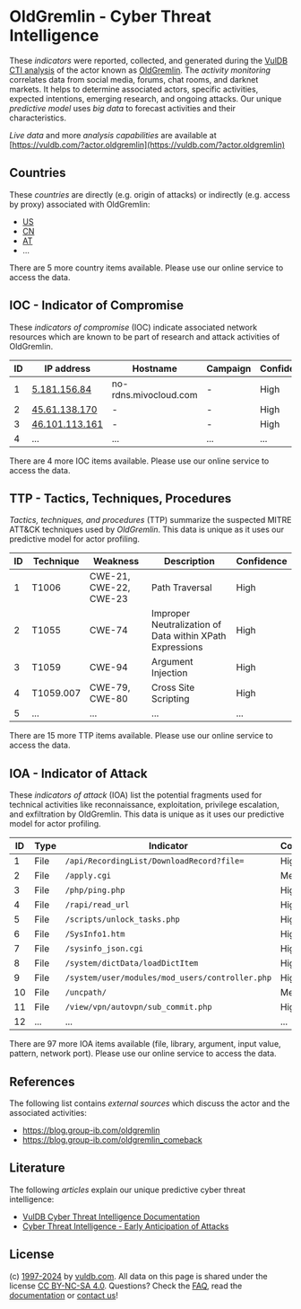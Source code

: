 # OldGremlin - Cyber Threat Intelligence

These _indicators_ were reported, collected, and generated during the [VulDB CTI analysis](https://vuldb.com/?kb.cti) of the actor known as [OldGremlin](https://vuldb.com/?actor.oldgremlin). The _activity monitoring_ correlates data from social media, forums, chat rooms, and darknet markets. It helps to determine associated actors, specific activities, expected intentions, emerging research, and ongoing attacks. Our unique _predictive model_ uses _big data_ to forecast activities and their characteristics.

_Live data_ and more _analysis capabilities_ are available at [https://vuldb.com/?actor.oldgremlin](https://vuldb.com/?actor.oldgremlin)

## Countries

These _countries_ are directly (e.g. origin of attacks) or indirectly (e.g. access by proxy) associated with OldGremlin:

* [US](https://vuldb.com/?country.us)
* [CN](https://vuldb.com/?country.cn)
* [AT](https://vuldb.com/?country.at)
* ...

There are 5 more country items available. Please use our online service to access the data.

## IOC - Indicator of Compromise

These _indicators of compromise_ (IOC) indicate associated network resources which are known to be part of research and attack activities of OldGremlin.

ID | IP address | Hostname | Campaign | Confidence
-- | ---------- | -------- | -------- | ----------
1 | [5.181.156.84](https://vuldb.com/?ip.5.181.156.84) | no-rdns.mivocloud.com | - | High
2 | [45.61.138.170](https://vuldb.com/?ip.45.61.138.170) | - | - | High
3 | [46.101.113.161](https://vuldb.com/?ip.46.101.113.161) | - | - | High
4 | ... | ... | ... | ...

There are 4 more IOC items available. Please use our online service to access the data.

## TTP - Tactics, Techniques, Procedures

_Tactics, techniques, and procedures_ (TTP) summarize the suspected MITRE ATT&CK techniques used by _OldGremlin_. This data is unique as it uses our predictive model for actor profiling.

ID | Technique | Weakness | Description | Confidence
-- | --------- | -------- | ----------- | ----------
1 | T1006 | CWE-21, CWE-22, CWE-23 | Path Traversal | High
2 | T1055 | CWE-74 | Improper Neutralization of Data within XPath Expressions | High
3 | T1059 | CWE-94 | Argument Injection | High
4 | T1059.007 | CWE-79, CWE-80 | Cross Site Scripting | High
5 | ... | ... | ... | ...

There are 15 more TTP items available. Please use our online service to access the data.

## IOA - Indicator of Attack

These _indicators of attack_ (IOA) list the potential fragments used for technical activities like reconnaissance, exploitation, privilege escalation, and exfiltration by OldGremlin. This data is unique as it uses our predictive model for actor profiling.

ID | Type | Indicator | Confidence
-- | ---- | --------- | ----------
1 | File | `/api/RecordingList/DownloadRecord?file=` | High
2 | File | `/apply.cgi` | Medium
3 | File | `/php/ping.php` | High
4 | File | `/rapi/read_url` | High
5 | File | `/scripts/unlock_tasks.php` | High
6 | File | `/SysInfo1.htm` | High
7 | File | `/sysinfo_json.cgi` | High
8 | File | `/system/dictData/loadDictItem` | High
9 | File | `/system/user/modules/mod_users/controller.php` | High
10 | File | `/uncpath/` | Medium
11 | File | `/view/vpn/autovpn/sub_commit.php` | High
12 | ... | ... | ...

There are 97 more IOA items available (file, library, argument, input value, pattern, network port). Please use our online service to access the data.

## References

The following list contains _external sources_ which discuss the actor and the associated activities:

* https://blog.group-ib.com/oldgremlin
* https://blog.group-ib.com/oldgremlin_comeback

## Literature

The following _articles_ explain our unique predictive cyber threat intelligence:

* [VulDB Cyber Threat Intelligence Documentation](https://vuldb.com/?kb.cti)
* [Cyber Threat Intelligence - Early Anticipation of Attacks](https://www.scip.ch/en/?labs.20201022)

## License

(c) [1997-2024](https://vuldb.com/?kb.changelog) by [vuldb.com](https://vuldb.com/?kb.about). All data on this page is shared under the license [CC BY-NC-SA 4.0](https://creativecommons.org/licenses/by-nc-sa/4.0/). Questions? Check the [FAQ](https://vuldb.com/?kb.faq), read the [documentation](https://vuldb.com/?kb) or [contact us](https://vuldb.com/?contact)!
